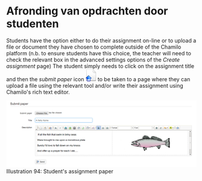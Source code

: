 # Afronding van opdrachten door studenten

Students have the option either to do their assignment on-line or to upload a file or document they have chosen to complete outside of the Chamilo platform \(n.b. to ensure students have this choice, the teacher will need to check the relevant box in the advanced settings options of the _Create assignment_ page\) The student simply needs to click on the assignment title and then the _submit paper_ icon ![](../../.gitbook/assets/graphics68%20%281%29.png)to be taken to a page where they can upload a file using the relevant tool and/or write their assignment using Chamilo's rich text editor.

![](../../.gitbook/assets/graphics70%20%281%29.png)Illustration 94: Student's assignment paper

